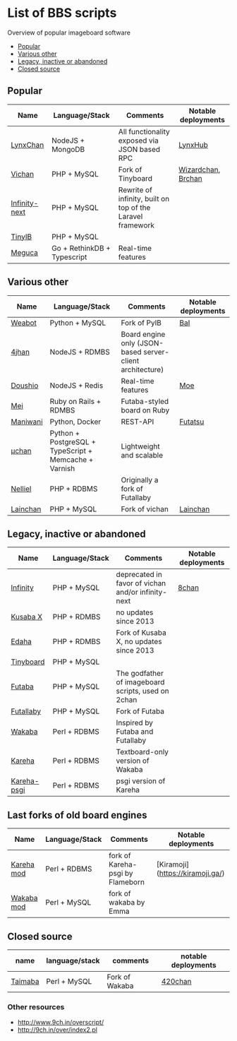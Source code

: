 # List of BBS scripts
Overview of popular imageboard software

* [Popular](#popular)
* [Various other](#various-other)
* [Legacy, inactive or abandoned](#legacy-inactive-or-abandoned)
* [Closed source](#closed-source)

## Popular
Name | Language/Stack | Comments | Notable deployments
-----| -------------- | ------ | --------
[LynxChan](https://gitgud.io/LynxChan/LynxChan ) | NodeJS + MongoDB | All functionality exposed via JSON based RPC | [LynxHub](http://lynxhub.com/)
[Vichan](https://github.com/vichan-devel/vichan/) | PHP + MySQL | Fork of Tinyboard | [Wizardchan](https://wizchan.org/), [Brchan](http://www.brchan.org/)
[Infinity-next](https://github.com/infinity-next/infinity-next) | PHP + MySQL | Rewrite of infinity, built on top of the Laravel framework |
[TinyIB](https://gitlab.com/tslocum/tinyib) | PHP + MySQL |  | 
[Meguca](https://github.com/bakape/meguca) | Go + RethinkDB + Typescript |  Real-time features |

## Various other
Name | Language/Stack | Comments | Notable deployments
-----| -------------- | ------ | --------
[Weabot](https://github.com/z411/weabot) | Python + MySQL |  Fork of PyIB | [BaI](https://bienvenidoainternet.org/world/)
[4jhan](https://github.com/phikal/4jhan-server) | NodeJS + RDMBS | Board engine only (JSON-based server-client architecture) |
[Doushio](https://github.com/lalcmellkmal/doushio) | NodeJS + Redis | Real-time features | [Moe](http://doushio.com/moe/)
[Mei](https://github.com/lulalala/mei) | Ruby on Rails + RDMBS | Futaba-styled board on Ruby |  
[Maniwani](https://github.com/DangerOnTheRanger/maniwani) | Python, Docker | REST-API | [Futatsu](https://futatsu.org/)
[µchan](https://github.com/Floens/uchan) | Python + PostgreSQL + TypeScript + Memcache + Varnish | Lightweight and scalable |
[Nelliel](https://github.com/NellielProject/Nelliel) | PHP + RDBMS | Originally a fork of Futallaby |
[Lainchan](https://github.com/lainchan/lainchan/) | PHP + MySQL | Fork of vichan | [Lainchan](https://lainchan.org/)

## Legacy, inactive or abandoned
Name | Language/Stack | Comments | Notable deployments
-----| -------------- | ------ | --------
[Infinity](https://github.com/ctrlcctrlv/infinity) | PHP + MySQL |  deprecated in favor of vichan and/or infinity-next | [8chan](http://8ch.net)
[Kusaba X](http://kusabax.cultnet.net/) | PHP + RDMBS |  no updates since 2013 |
[Edaha](https://github.com/Edaha/Edaha) | PHP + RDMBS |  Fork of Kusaba X, no updates since 2013 |
[Tinyboard](https://github.com/savetheinternet/Tinyboard) | PHP + MySQL | | 
[Futaba](http://jun.2chan.net/script/) | PHP + MySQL | The godfather of imageboard scripts, used on 2chan |
[Futallaby](http://www.1chan.net/futallaby/) | PHP + MySQL | Fork of Futaba
[Wakaba](http://wakaba.c3.cx/s/web/wakaba_kareha) | Perl + RDBMS | Inspired by Futaba and Futallaby |
[Kareha](http://wakaba.c3.cx/s/web/wakaba_kareha) | Perl + RDBMS | Textboard-only version of Wakaba |
[Kareha-psgi](https://github.com/marlencrabapple/kareha-psgi) | Perl + RDBMS | psgi version of Kareha |

## Last forks of old board engines
Name | Language/Stack | Comments | Notable deployments
-----| -------------- | ------ | --------
[Kareha mod](https://github.com/Flameborn/Kareha) | Perl + RDBMS | fork of Kareha-psgi by Flameborn | [Kiramoji] (https://kiramoji.ga/)
[Wakaba mod](https://github.com/emmausrs/Wakaba) | Perl + MySQL | fork of wakaba by Emma | 


## Closed source
name | language/stack | comments | notable deployments
-----| -------------- | ------ | --------
[Taimaba](https://taimapedia.org/index.php?title=Taimaba) | Perl + MySQL | Fork of Wakaba | [420chan](http://420chan.org)


### Other resources
* http://www.9ch.in/overscript/
* http://9ch.in/over/index2.pl
